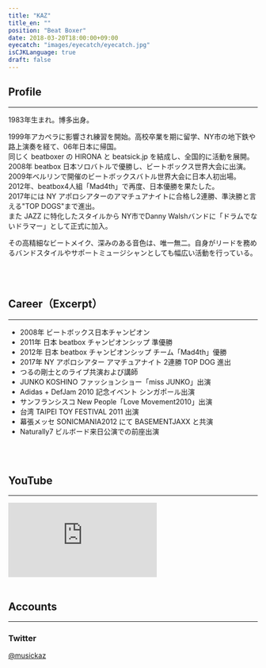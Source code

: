 ```yaml
---
title: "KAZ"
title_en: ""
position: "Beat Boxer"
date: 2018-03-20T18:00:00+09:00
eyecatch: "images/eyecatch/eyecatch.jpg"
isCJKLanguage: true
draft: false
---
```


## Profile
<hr>

1983年生まれ。博多出身。

1999年アカペラに影響され練習を開始。高校卒業を期に留学、NY市の地下鉄や路上演奏を経て、06年日本に帰国。<br>
同じく beatboxer の HIRONA と beatsick.jp を結成し、全国的に活動を展開。<br>
2008年 beatbox 日本ソロバトルで優勝し、ビートボックス世界大会に出演。<br>
2009年ベルリンで開催のビートボックスバトル世界大会に日本人初出場。<br>
2012年、beatbox4人組「Mad4th」で再度、日本優勝を果たした。<br>
2017年には NY アポロシアターのアマチュアナイトに合格し2連勝、準決勝と言える"TOP DOGS"まで進出。<br>
また JAZZ に特化したスタイルから NY市でDanny Walshバンドに「ドラムでないドラマー」として正式に加入。<br>

その高精細なビートメイク、深みのある音色は、唯一無二。自身がリードを務めるバンドスタイルやサポートミュージシャンとしても幅広い活動を行っている。

<br>
<br>

## Career（Excerpt）
<hr>

- 2008年 ビートボックス日本チャンピオン
- 2011年 日本 beatbox チャンピオンシップ 準優勝
- 2012年 日本 beatbox チャンピオンシップ チーム「Mad4th」優勝
- 2017年 NY アポロシアター アマチュアナイト 2連勝 TOP DOG 進出
- つるの剛士とのライブ共演および講師
- JUNKO KOSHINO ファッションショー「miss JUNKO」出演
- Adidas + DefJam 2010 記念イベント シンガポール出演
- サンフランシスコ New People「Love Movement2010」出演
- 台湾 TAIPEI TOY FESTIVAL 2011 出演
- 幕張メッセ SONICMANIA2012 にて BASEMENTJAXX と共演
- Naturally7 ビルボード来日公演での前座出演

<br>
<br>

## YouTube
<hr>

<iframe class="profile-box_youtube" src="https://www.youtube.com/embed/_GiZYHsAXR4" frameborder="0" allow="autoplay; encrypted-media" allowfullscreen></iframe>

<br>
<br>

## Accounts
<hr>

### Twitter

<a href="https://twitter.com/musickaz" target="_blank">@musickaz</a>
